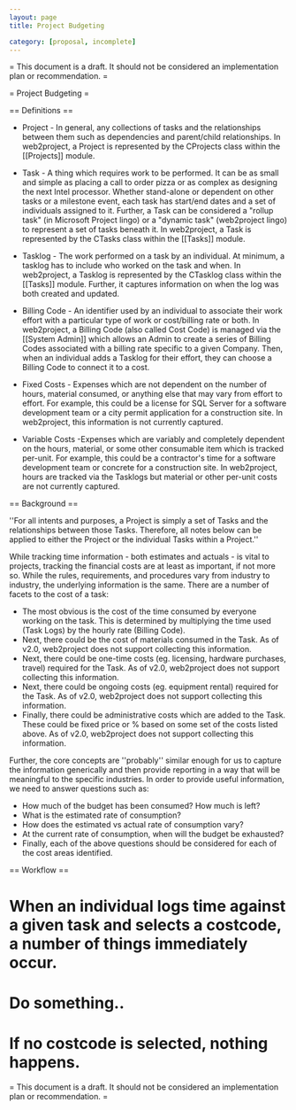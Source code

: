 ```yaml
---
layout: page
title: Project Budgeting

category: [proposal, incomplete]
---
```


= This document is a draft. It should not be considered an implementation plan or recommendation. =

= Project Budgeting =

== Definitions ==

*  Project - In general, any collections of tasks and the relationships between them such as dependencies and parent/child relationships. In web2project, a Project is represented by the CProjects class within the [[Projects]] module.

*  Task - A thing which requires work to be performed. It can be as small and simple as placing a call to order pizza or as complex as designing the next Intel processor. Whether stand-alone or dependent on other tasks or a milestone event, each task has start/end dates and a set of individuals assigned to it. Further, a Task can be considered a "rollup task" (in Microsoft Project lingo) or a "dynamic task" (web2project lingo) to represent a set of tasks beneath it. In web2project, a Task is represented by the CTasks class within the [[Tasks]] module.

*  Tasklog - The work performed on a task by an individual. At minimum, a tasklog has to include who worked on the task and when. In web2project, a Tasklog is represented by the CTasklog class within the [[Tasks]] module. Further, it captures information on when the log was both created and updated.

*  Billing Code - An identifier used by an individual to associate their work effort with a particular type of work or cost/billing rate or both. In web2project, a Billing Code (also called Cost Code) is managed via the [[System Admin]] which allows an Admin to create a series of Billing Codes associated with a billing rate specific to a given Company. Then, when an individual adds a Tasklog for their effort, they can choose a Billing Code to connect it to a cost.

*  Fixed Costs - Expenses which are not dependent on the number of hours, material consumed, or anything else that may vary from effort to effort. For example, this could be a license for SQL Server for a software development team or a city permit application for a construction site. In web2project, this information is not currently captured.

*  Variable Costs -Expenses which are variably and completely dependent on the hours, material, or some other consumable item which is tracked per-unit. For example, this could be a contractor's time for a software development team or concrete for a construction site. In web2project, hours are tracked via the Tasklogs but material or other per-unit costs are not currently captured.

== Background ==

''For all intents and purposes, a Project is simply a set of Tasks and the relationships between those Tasks. Therefore, all notes below can be applied to either the Project or the individual Tasks within a Project.''

While tracking time information - both estimates and actuals - is vital to projects, tracking the financial costs are at least as important, if not more so. While the rules, requirements, and procedures vary from industry to industry, the underlying information is the same. There are a number of facets to the cost of a task:

*  The most obvious is the cost of the time consumed by everyone working on the task. This is determined by multiplying the time used (Task Logs) by the hourly rate (Billing Code).
*  Next, there could be the cost of materials consumed in the Task. As of v2.0, web2project does not support collecting this information.
*  Next, there could be one-time costs (eg. licensing, hardware purchases, travel) required for the Task. As of v2.0, web2project does not support collecting this information.
*  Next, there could be ongoing costs (eg. equipment rental) required for the Task. As of v2.0, web2project does not support collecting this information.
*  Finally, there could be administrative costs which are added to the Task. These could be fixed price or % based on some set of the costs listed above. As of v2.0, web2project does not support collecting this information.

Further, the core concepts are ''probably'' similar enough for us to capture the information generically and then provide reporting in a way that will be meaningful to the specific industries. In order to provide useful information, we need to answer questions such as:

*  How much of the budget has been consumed? How much is left?
*  What is the estimated rate of consumption?
*  How does the estimated vs actual rate of consumption vary?
*  At the current rate of consumption, when will the budget be exhausted?
*  Finally, each of the above questions should be considered for each of the cost areas identified.

== Workflow ==

#  When an individual logs time against a given task and selects a costcode, a number of things immediately occur.
#  Do something..
#  If no costcode is selected, nothing happens.

= This document is a draft. It should not be considered an implementation plan or recommendation. =